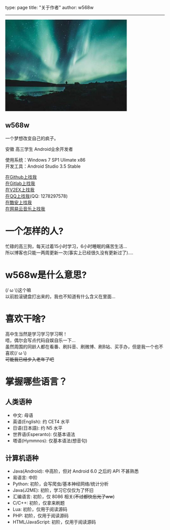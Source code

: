 ﻿type: page
title: "关于作者"
author: w568w

---
![Photo by Luke Stackpoole on Unsplash](images/luke-stackpoole-540158-unsplash.jpg)

## w568w

一个梦想改变自己的疯子。  

安徽 高三学生 Android业余开发者  

使用系统：Windows 7 SP1 Ulimate x86  
开发工具：Android Studio 3.5 Stable  

  
[在Github上找我](https://github.com/w568w/)   
[在Gitlab上找我](https://gitlab.com/w568w)  
[在V2EX上找我](https://www.v2ex.com/member/w568w)  
[在QQ上找我](javascript:alert(\"直接复制QQ号吧...\"))(QQ: 1278297578)  
[在酷安上找我](https://www.coolapk.com/n/w568w)  
[在网易云音乐上找我](https://music.163.com/#/user/home?id=322083123)  

# 一个怎样的人?
忙碌的高三狗，每天过着15小时学习，6小时睡眠的痛苦生活...  
所以博客也只能一两周更新一次(事实上已经很久没有更新过了)....
# w568w是什么意思?
(/ ω \\)这个嘛  
以前脸滚键盘打出来的，我也不知道有什么含义在里面...
# 喜欢干啥?
高中生当然是学习学习学习啊！  
唔，偶尔会写点代码自娱自乐一下...  
虽然周围的同龄人都在看番、刷抖音、刷微博、刷B站、买手办，但是我一个也不喜欢(/ ω \\)  
~~可能我已经步入老年了吧~~
# 掌握哪些语言？
## 人类语种
- 中文: 母语
- 英语(English): 约 CET4 水平
- 日语(日本語): 约 N5 水平
- 世界语(Esperanto): 仅基本语法
- 塔语(Hymmnos): 仅基本语法(想音句)    
   
## 计算机语种
- Java(Android): 中高阶，但对 Android 6.0 之后的 API 不甚熟悉
- 易语言: 中阶
- Python: 初阶，会写爬虫/基本神经网络/统计分析
- Java(J2ME): 初阶，学习它仅仅为了怀旧
- 汇编语言: 初阶，仅 8086 相关(~~不过都快忘光了ww~~)
- C/C++: 初阶，仅拿来刷题
- Lua: 初阶，仅用于阅读源码
- PHP: 初阶，仅用于阅读源码
- HTML/JavaScript: 初阶，仅用于阅读源码